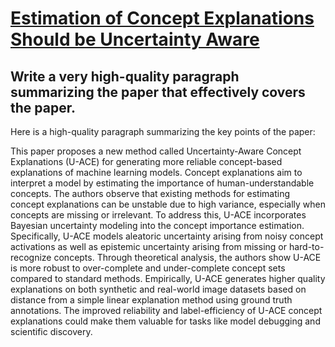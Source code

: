 # [Estimation of Concept Explanations Should be Uncertainty Aware](https://arxiv.org/abs/2312.08063)

## Write a very high-quality paragraph summarizing the paper that effectively covers the paper.

 Here is a high-quality paragraph summarizing the key points of the paper:

This paper proposes a new method called Uncertainty-Aware Concept Explanations (U-ACE) for generating more reliable concept-based explanations of machine learning models. Concept explanations aim to interpret a model by estimating the importance of human-understandable concepts. The authors observe that existing methods for estimating concept explanations can be unstable due to high variance, especially when concepts are missing or irrelevant. To address this, U-ACE incorporates Bayesian uncertainty modeling into the concept importance estimation. Specifically, U-ACE models aleatoric uncertainty arising from noisy concept activations as well as epistemic uncertainty arising from missing or hard-to-recognize concepts. Through theoretical analysis, the authors show U-ACE is more robust to over-complete and under-complete concept sets compared to standard methods. Empirically, U-ACE generates higher quality explanations on both synthetic and real-world image datasets based on distance from a simple linear explanation method using ground truth annotations. The improved reliability and label-efficiency of U-ACE concept explanations could make them valuable for tasks like model debugging and scientific discovery.
